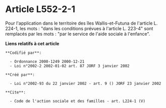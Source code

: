 # Article L552-2-1

Pour l'application dans le territoire des îles Wallis-et-Futuna de l'article L. 224-1, les mots : "dans les conditions
prévues à l'article L. 223-4" sont remplacés par les mots : "par le service de l'aide sociale à l'enfance".

**Liens relatifs à cet article**

	**Codifié par**:

	  - Ordonnance 2000-1249 2000-12-21
	  - Loi n°2002-2 2002-01-02 art. 87 JORF 3 janvier 2002

	**Créé par**:

	  - Loi n°2002-93 du 22 janvier 2002 - art. 9 () JORF 23 janvier 2002

	**Cite**:

	  - Code de l'action sociale et des familles - art. L224-1 (V)
